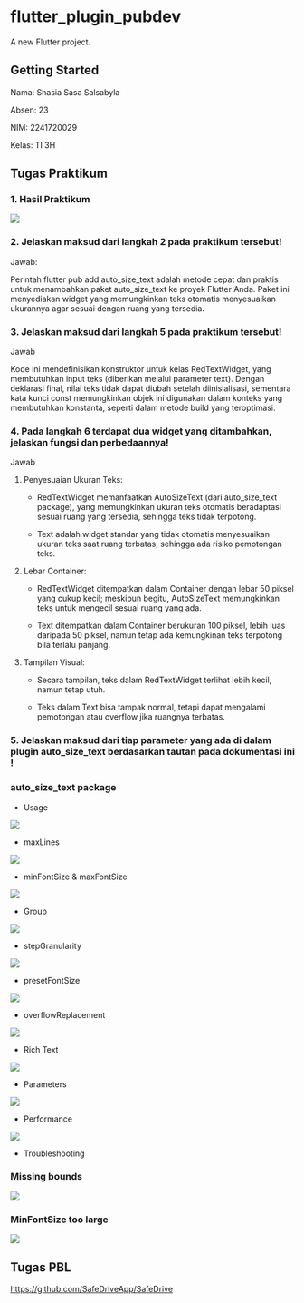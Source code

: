 # flutter_plugin_pubdev

A new Flutter project.

## Getting Started

Nama: Shasia Sasa Salsabyla

Absen: 23

NIM: 2241720029

Kelas: TI 3H

## Tugas Praktikum

### 1. Hasil Praktikum

<img src = "assets/1.jpg">

### 2. Jelaskan maksud dari langkah 2 pada praktikum tersebut!

Jawab:

Perintah flutter pub add auto_size_text adalah metode cepat dan praktis untuk menambahkan paket auto_size_text ke proyek Flutter Anda. Paket ini menyediakan widget yang memungkinkan teks otomatis menyesuaikan ukurannya agar sesuai dengan ruang yang tersedia.

### 3. Jelaskan maksud dari langkah 5 pada praktikum tersebut!

Jawab

Kode ini mendefinisikan konstruktor untuk kelas RedTextWidget, yang membutuhkan input teks (diberikan melalui parameter text). Dengan deklarasi final, nilai teks tidak dapat diubah setelah diinisialisasi, sementara kata kunci const memungkinkan objek ini digunakan dalam konteks yang membutuhkan konstanta, seperti dalam metode build yang teroptimasi.

### 4. Pada langkah 6 terdapat dua widget yang ditambahkan, jelaskan fungsi dan perbedaannya!

Jawab

1. Penyesuaian Ukuran Teks:

    - RedTextWidget memanfaatkan AutoSizeText (dari auto_size_text package), yang memungkinkan ukuran teks otomatis beradaptasi sesuai ruang yang tersedia, sehingga teks tidak terpotong.

    - Text adalah widget standar yang tidak otomatis menyesuaikan ukuran teks saat ruang terbatas, sehingga ada risiko pemotongan teks.

2. Lebar Container:

    - RedTextWidget ditempatkan dalam Container dengan lebar 50 piksel yang cukup kecil; meskipun begitu, AutoSizeText memungkinkan teks untuk mengecil sesuai ruang yang ada.

    - Text ditempatkan dalam Container berukuran 100 piksel, lebih luas daripada 50 piksel, namun tetap ada kemungkinan teks terpotong bila terlalu panjang.

3. Tampilan Visual:

    - Secara tampilan, teks dalam RedTextWidget terlihat lebih kecil, namun tetap utuh.

    - Teks dalam Text bisa tampak normal, tetapi dapat mengalami pemotongan atau overflow jika ruangnya terbatas.

### 5. Jelaskan maksud dari tiap parameter yang ada di dalam plugin auto_size_text berdasarkan tautan pada dokumentasi ini !

### auto_size_text package

- Usage

<img src = "assets/2.jpg">

- maxLines

<img src = "assets/3.jpg">

- minFontSize & maxFontSize

<img src = "assets/4.jpg">

- Group

<img src = "assets/5.jpg">

- stepGranularity

<img src = "assets/6.jpg">

- presetFontSize

<img src = "assets/7.jpg">

- overflowReplacement

<img src = "assets/8.jpg">

- Rich Text

<img src = "assets/9.jpg">

- Parameters

<img src = "assets/10.jpg">

- Performance

<img src = "assets/11.jpg">

- Troubleshooting

### Missing bounds

<img src = "assets/12.jpg">

### MinFontSize too large

<img src = "assets/13.jpg">

## Tugas PBL

https://github.com/SafeDriveApp/SafeDrive